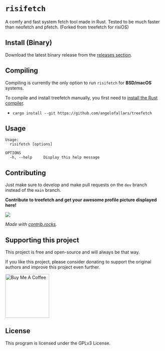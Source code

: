 # `risifetch`

A comfy and fast system fetch tool made in Rust. Tested to be much faster than neofetch and pfetch.
(Forked from treefetch for risiOS)

## Install (Binary)

Download the latest binary release from the [releases section](https://github.com/angelofallars/treefetch/releases).

## Compiling

Compiling is currently the only option to run `risifetch` for **BSD/macOS** systems.

To compile and install treefetch manually, you first need to [install the Rust
compiler](https://www.rust-lang.org/tools/install).

- `cargo install --git https://github.com/angelofallars/treefetch`

## Usage

```
Usage:
  risifetch [options]

OPTIONS
  -h, --help     Display this help message
```

## Contributing

Just make sure to develop and make pull requests on the `dev` branch instead of
the `main` branch.

**Contribute to treefetch and get your awesome profile picture displayed here!**

<a href="https://github.com/risiOS/risifetch/graphs/contributors">
  <img src="https://contrib.rocks/image?repo=risiOS/risifetch" />
</a>

*Made with [contrib.rocks](https://contrib.rocks).*

## Supporting this project

This project is free and open-source and will always be that way.

If you like this project, please consider donating to support the original authors and improve this project even further.

<a href="https://www.buymeacoffee.com/angelofallaria" target="_blank"><img src="https://cdn.buymeacoffee.com/buttons/default-orange.png" alt="Buy Me A Coffee" width="140"></a>

## License

This program is licensed under the GPLv3 License.
